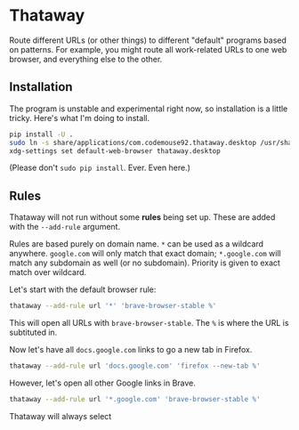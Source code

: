 # Thataway

Route different URLs (or other things) to different "default" programs
based on patterns. For example, you might route all work-related URLs to
one web browser, and everything else to the other.

## Installation

The program is unstable and experimental right now, so installation is a
little tricky. Here's what I'm doing to install.

```bash
pip install -U .
sudo ln -s share/applications/com.codemouse92.thataway.desktop /usr/share/applications/
xdg-settings set default-web-browser thataway.desktop
```

(Please don't `sudo pip install`. Ever. Even here.)

## Rules

Thataway will not run without some **rules** being set up. These are added
with the `--add-rule` argument.

Rules are based purely on domain name. `*` can be used as a wildcard anywhere.
`google.com` will only match that exact domain; `*.google.com` will match
any subdomain as well (or no subdomain). Priority is given to exact match
over wildcard.

Let's start with the default browser rule:

```bash
thataway --add-rule url '*' 'brave-browser-stable %'
```

This will open all URLs with `brave-browser-stable`. The `%` is where the URL
is subtituted in.

Now let's have all `docs.google.com` links to go a new tab in Firefox.

```bash
thataway --add-rule url 'docs.google.com' 'firefox --new-tab %'
```

However, let's open all other Google links in Brave.

```bash
thataway --add-rule url '*.google.com' 'brave-browser-stable %'
```

Thataway will always select
